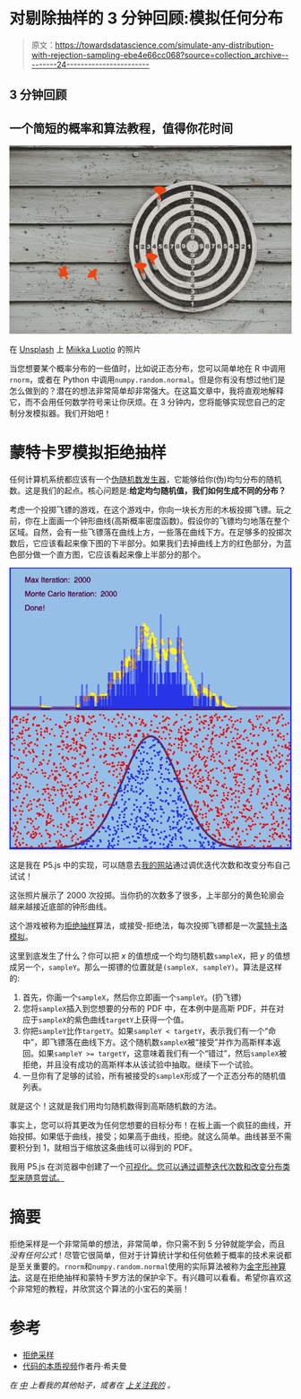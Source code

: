 # 对剔除抽样的 3 分钟回顾:模拟任何分布

> 原文：<https://towardsdatascience.com/simulate-any-distribution-with-rejection-sampling-ebe4e66cc068?source=collection_archive---------24----------------------->

## 3 分钟回顾

## 一个简短的概率和算法教程，值得你花时间

![](img/12fc657dfb914bdd11e4badc0109c214.png)

在 [Unsplash](https://unsplash.com?utm_source=medium&utm_medium=referral) 上 [Miikka Luotio](https://unsplash.com/@mluotio83?utm_source=medium&utm_medium=referral) 的照片

当您想要某个概率分布的一些值时，比如说正态分布，您可以简单地在 R 中调用`rnorm`，或者在 Python 中调用`numpy.random.normal`。但是你有没有想过他们是怎么做到的？潜在的想法非常简单却非常强大。在这篇文章中，我将直观地解释它，而不会用任何数学符号来让你厌烦。在 3 分钟内，您将能够实现您自己的定制分发模拟器。我们开始吧！

# 蒙特卡罗模拟拒绝抽样

任何计算机系统都应该有一个[伪随机数发生器](https://en.wikipedia.org/wiki/Pseudorandom_number_generator#Non-uniform_generators)，它能够给你(伪)均匀分布的随机数。这是我们的起点。核心问题是:**给定均匀随机值，我们如何生成不同的分布？**

考虑一个投掷飞镖的游戏，在这个游戏中，你向一块长方形的木板投掷飞镖。玩之前，你在上面画一个钟形曲线(高斯概率密度函数)。假设你的飞镖均匀地落在整个区域。自然，会有一些飞镖落在曲线上方，一些落在曲线下方。在足够多的投掷次数后，它应该看起来像下图的下半部分。如果我们去掉曲线上方的红色部分，为蓝色部分做一个直方图，它应该看起来像上半部分的那个。

![](img/32044077770ffdef4f5d179ce2980df1.png)

这是我在 P5.js 中的实现，可以随意去[我的网站](https://logancyang.com/simulations/montecarlo/montecarlo.html)通过调优迭代次数和改变分布自己试试！

这张照片展示了 2000 次投掷。当你扔的次数多了很多，上半部分的黄色轮廓会越来越接近底部的钟形曲线。

这个游戏被称为[拒绝抽样](https://en.wikipedia.org/wiki/Rejection_sampling)算法，或接受-拒绝法，每次投掷飞镖都是一次[蒙特卡洛模拟](https://en.wikipedia.org/wiki/Monte_Carlo_method)。

这里到底发生了什么？你可以把 *x* 的值想成一个均匀随机数`sampleX`，把 *y* 的值想成另一个，`sampleY`。那么一掷镖的位置就是`(sampleX, sampleY)`。算法是这样的:

1.  首先，你画一个`sampleX`，然后你立即画一个`sampleY`。(扔飞镖)
2.  您将`sampleX`插入到您想要的分布的 PDF 中，在本例中是高斯 PDF，并在对应于`sampleX`的紫色曲线`targetY`上获得一个值。
3.  你把`sampleY`比作`targetY`。如果`sampleY < targetY`，表示我们有一个“命中”，即飞镖落在曲线下方。这个随机数`sampleX`被“接受”并作为高斯样本返回。如果`sampleY >= targetY`，这意味着我们有一个“错过”，然后`sampleX`被拒绝，并且没有成功的高斯样本从该试验中抽取。继续下一个试验。
4.  一旦你有了足够的试验，所有被接受的`sampleX`形成了一个正态分布的随机值列表。

就是这个！这就是我们用均匀随机数得到高斯随机数的方法。

事实上，您可以将其更改为任何您想要的目标分布！在板上画一个疯狂的曲线，开始投掷。如果低于曲线，接受；如果高于曲线，拒绝。就这么简单。曲线甚至不需要积分到 1，就相当于缩放这条曲线可以得到的 PDF。

我用 P5.js 在浏览器中创建了一个[可视化。您可以通过调整迭代次数和改变分布类型来随意尝试。](https://logancyang.com/simulations/montecarlo/montecarlo.html)

# 摘要

拒绝采样是一个非常简单的想法，非常简单，你只需不到 5 分钟就能学会，而且*没有任何公式*！尽管它很简单，但对于计算统计学和任何依赖于概率的技术来说都是至关重要的。`rnorm`和`numpy.random.normal`使用的实际算法被称为[金字形神算法](https://en.wikipedia.org/wiki/Ziggurat_algorithm)。这是在拒绝抽样和蒙特卡罗方法的保护伞下。有兴趣可以看看。希望你喜欢这个非常短的教程，并欣赏这个算法的小宝石的美丽！

# 参考

*   [拒绝采样](https://en.wikipedia.org/wiki/Rejection_sampling)
*   [代码的本质视频](https://youtu.be/DfziDXHYoik)作者丹·希夫曼

*在* [*中*](https://medium.com/@loganyang) *上看我的其他帖子，或者在* [*上关注我的*](https://twitter.com/logancyang) *。*